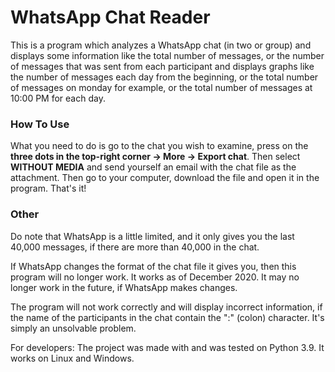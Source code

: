 # WhatsApp Chat Reader

This is a program which analyzes a WhatsApp chat (in two or group) and displays some information like the total number
of messages, or the number of messages that was sent from each participant and displays graphs like the number of messages
each day from the beginning, or the total number of messages on monday for example, or the total number of messages
at 10:00 PM for each day.

### How To Use

What you need to do is go to the chat you wish to examine, press on the **three dots in the top-right corner -> More
-> Export chat**. Then select **WITHOUT MEDIA** and send yourself an email with the chat file as the attachment.
Then go to your computer, download the file and open it in the program. That's it!

### Other

Do note that WhatsApp is a little limited, and it only gives you the last 40,000 messages, if there are more than 40,000
in the chat.

If WhatsApp changes the format of the chat file it gives you, then this program will no longer work. It works as of
December 2020. It may no longer work in the future, if WhatsApp makes changes.

The program will not work correctly and will display incorrect information, if the name of the participants in the chat contain the ":" (colon) character.
It's simply an unsolvable problem.

For developers: The project was made with and was tested on Python 3.9. It works on Linux and Windows.
